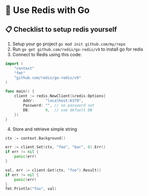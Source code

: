 # 🚀 Use Redis with Go

## 📋 Checklist to setup redis yourself

1. Setup your go project `go mod init github.com/my/repo`
2. Run `go get github.com/redis/go-redis/v9` to install go for redis
3. Connect to Redis using this code:

```Go
import (
	"context"
	"fmt"
	"github.com/redis/go-redis/v9"
)

func main() {
    client := redis.NewClient(&redis.Options{
        Addr:	  "localhost:6379",
        Password: "", // no password set
        DB:		  0,  // use default DB
    })
}
```

4. Store and retrieve simple string

```Go
ctx := context.Background()

err := client.Set(ctx, "foo", "bar", 0).Err()
if err != nil {
    panic(err)
}

val, err := client.Get(ctx, "foo").Result()
if err != nil {
    panic(err)
}
fmt.Println("foo", val)
```
